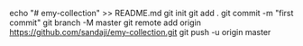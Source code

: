 echo "# emy-collection" >> README.md
git init
git add .
git commit -m "first commit"
git branch -M master
git remote add origin https://github.com/sandaji/emy-collection.git
git push -u origin master
